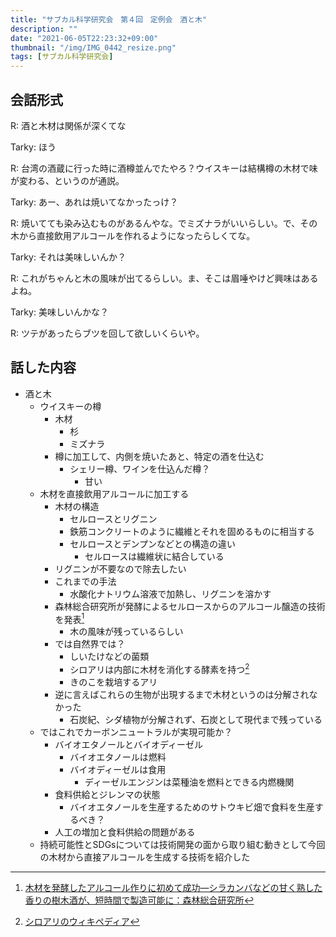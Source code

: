 ```yaml
---
title: "サブカル科学研究会　第４回　定例会　酒と木"
description: ""
date: "2021-06-05T22:23:32+09:00"
thumbnail: "/img/IMG_0442_resize.png"
tags: [サブカル科学研究会]
---
```


## 会話形式
R: 酒と木材は関係が深くてな

Tarky: ほう

R: 台湾の酒蔵に行った時に酒樽並んでたやろ？ウイスキーは結構樽の木材で味が変わる、というのが通説。

Tarky: あー、あれは焼いてなかったっけ？

R: 焼いてても染み込むものがあるんやな。でミズナラがいいらしい。で、その木から直接飲用アルコールを作れるようになったらしくてな。

Tarky: それは美味しいんか？

R: これがちゃんと木の風味が出てるらしい。ま、そこは眉唾やけど興味はあるよね。

Tarky: 美味しいんかな？

R: ツテがあったらブツを回して欲しいくらいや。

## 話した内容
- 酒と木
  - ウイスキーの樽
    - 木材
      - 杉
      - ミズナラ
    - 樽に加工して、内側を焼いたあと、特定の酒を仕込む
      - シェリー樽、ワインを仕込んだ樽？
        - 甘い
  - 木材を直接飲用アルコールに加工する
    - 木材の構造
      - セルロースとリグニン
      - 鉄筋コンクリートのように繊維とそれを固めるものに相当する
      - セルロースとデンプンなどとの構造の違い
        - セルロースは繊維状に結合している
    - リグニンが不要なので除去したい
    - これまでの手法
      - 水酸化ナトリウム溶液で加熱し、リグニンを溶かす
    - 森林総合研究所が発酵によるセルロースからのアルコール醸造の技術を発表[^1]
      - 木の風味が残っているらしい
    - では自然界では？
      - しいたけなどの菌類
      - シロアリは内部に木材を消化する酵素を持つ[^2]
      - きのこを栽培するアリ 
    - 逆に言えばこれらの生物が出現するまで木材というのは分解されなかった
      - 石炭紀、シダ植物が分解されず、石炭として現代まで残っている
  - ではこれでカーボンニュートラルが実現可能か？
    - バイオエタノールとバイオディーゼル
      - バイオエタノールは燃料
      - バイオディーゼルは食用
        - ディーゼルエンジンは菜種油を燃料とできる内燃機関
    - 食料供給とジレンマの状態
      - バイオエタノールを生産するためのサトウキビ畑で食料を生産するべき？
    - 人工の増加と食料供給の問題がある
  - 持続可能性とSDGsについては技術開発の面から取り組む動きとして今回の木材から直接アルコールを生成する技術を紹介した


[^1]:[木材を発酵したアルコール作りに初めて成功―シラカンバなどの甘く熟した香りの樹木酒が、短時間で製造可能に：森林総合研究所](http://www.tsukuba-sci.com/?p=4357)

[^2]: [シロアリのウィキペディア](https://ja.wikipedia.org/wiki/%E3%82%B7%E3%83%AD%E3%82%A2%E3%83%AA)
